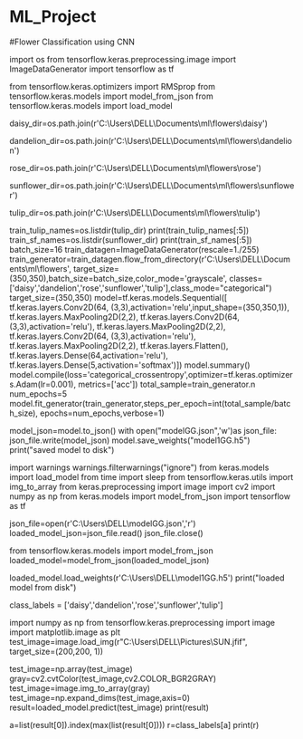 # ML_Project
#Flower Classification using CNN


import os
from tensorflow.keras.preprocessing.image import ImageDataGenerator
import tensorflow as tf

from tensorflow.keras.optimizers import RMSprop
from tensorflow.keras.models import model_from_json
from tensorflow.keras.models import load_model

daisy_dir=os.path.join(r'C:\Users\DELL\Documents\ml\flowers\daisy')

dandelion_dir=os.path.join(r'C:\Users\DELL\Documents\ml\flowers\dandelion')

rose_dir=os.path.join(r'C:\Users\DELL\Documents\ml\flowers\rose')

sunflower_dir=os.path.join(r'C:\Users\DELL\Documents\ml\flowers\sunflower')

tulip_dir=os.path.join(r'C:\Users\DELL\Documents\ml\flowers\tulip')


train_tulip_names=os.listdir(tulip_dir)
print(train_tulip_names[:5])
train_sf_names=os.listdir(sunflower_dir)
print(train_sf_names[:5])
batch_size=16
train_datagen=ImageDataGenerator(rescale=1./255)
train_generator=train_datagen.flow_from_directory(r'C:\Users\DELL\Documents\ml\flowers',
        target_size=(350,350),batch_size=batch_size,color_mode='grayscale',
        classes=['daisy','dandelion','rose','sunflower','tulip'],class_mode="categorical")
target_size=(350,350)
model=tf.keras.models.Sequential([
    tf.keras.layers.Conv2D(64, (3,3),activation='relu',input_shape=(350,350,1)),
    tf.keras.layers.MaxPooling2D(2,2),
    tf.keras.layers.Conv2D(64, (3,3),activation='relu'),
    tf.keras.layers.MaxPooling2D(2,2),
    tf.keras.layers.Conv2D(64, (3,3),activation='relu'),
    tf.keras.layers.MaxPooling2D(2,2),
    tf.keras.layers.Flatten(),
    tf.keras.layers.Dense(64,activation='relu'),
    tf.keras.layers.Dense(5,activation='softmax')])
model.summary()
model.compile(loss='categorical_crossentropy',optimizer=tf.keras.optimizers.Adam(lr=0.001),
    metrics=['acc'])
total_sample=train_generator.n
num_epochs=5
model.fit_generator(train_generator,steps_per_epoch=int(total_sample/batch_size),
                    epochs=num_epochs,verbose=1)

model_json=model.to_json()
with open("modelGG.json",'w')as json_file:
    json_file.write(model_json)
model.save_weights("model1GG.h5")
print("saved model to disk")


import warnings
warnings.filterwarnings("ignore")
from keras.models import load_model
from time import sleep
from tensorflow.keras.utils import img_to_array
from keras.preprocessing import image
import cv2
import numpy as np
from keras.models import model_from_json
import tensorflow as tf

json_file=open(r'C:\Users\DELL\modelGG.json','r')
loaded_model_json=json_file.read()
json_file.close()

from tensorflow.keras.models import model_from_json
loaded_model=model_from_json(loaded_model_json)

loaded_model.load_weights(r'C:\Users\DELL\model1GG.h5')
print("loaded model from disk")

class_labels = ['daisy','dandelion','rose','sunflower','tulip']

import numpy as np
from tensorflow.keras.preprocessing import image
import matplotlib.image as plt
test_image=image.load_img(r"C:\Users\DELL\Pictures\SUN.jfif", target_size=(200,200, 1))

test_image=np.array(test_image)
gray=cv2.cvtColor(test_image,cv2.COLOR_BGR2GRAY)
test_image=image.img_to_array(gray)
test_image=np.expand_dims(test_image,axis=0)
result=loaded_model.predict(test_image)
print(result)

a=list(result[0]).index(max(list(result[0])))
r=class_labels[a]
print(r)
